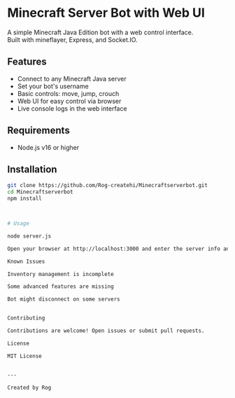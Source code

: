 # Minecraft Server Bot with Web UI

A simple Minecraft Java Edition bot with a web control interface.  
Built with mineflayer, Express, and Socket.IO.

## Features

- Connect to any Minecraft Java server  
- Set your bot's username  
- Basic controls: move, jump, crouch  
- Web UI for easy control via browser  
- Live console logs in the web interface  

## Requirements

- Node.js v16 or higher  

## Installation

```bash
git clone https://github.com/Rog-createhi/Minecraftserverbot.git
cd Minecraftserverbot
npm install



# Usage

node server.js

Open your browser at http://localhost:3000 and enter the server info and bot username to connect.

Known Issues

Inventory management is incomplete

Some advanced features are missing

Bot might disconnect on some servers


Contributing

Contributions are welcome! Open issues or submit pull requests.

License

MIT License


---

Created by Rog
